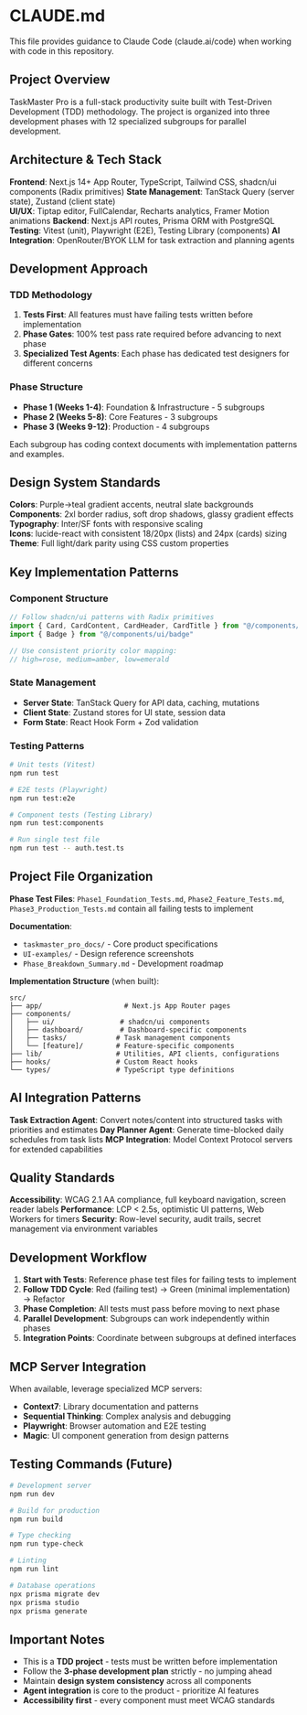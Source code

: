 # CLAUDE.md

This file provides guidance to Claude Code (claude.ai/code) when working with code in this repository.

## Project Overview

TaskMaster Pro is a full-stack productivity suite built with Test-Driven Development (TDD) methodology. The project is organized into three development phases with 12 specialized subgroups for parallel development.

## Architecture & Tech Stack

**Frontend**: Next.js 14+ App Router, TypeScript, Tailwind CSS, shadcn/ui components (Radix primitives)
**State Management**: TanStack Query (server state), Zustand (client state)  
**UI/UX**: Tiptap editor, FullCalendar, Recharts analytics, Framer Motion animations
**Backend**: Next.js API routes, Prisma ORM with PostgreSQL
**Testing**: Vitest (unit), Playwright (E2E), Testing Library (components)
**AI Integration**: OpenRouter/BYOK LLM for task extraction and planning agents

## Development Approach

### TDD Methodology
1. **Tests First**: All features must have failing tests written before implementation
2. **Phase Gates**: 100% test pass rate required before advancing to next phase
3. **Specialized Test Agents**: Each phase has dedicated test designers for different concerns

### Phase Structure
- **Phase 1 (Weeks 1-4)**: Foundation & Infrastructure - 5 subgroups
- **Phase 2 (Weeks 5-8)**: Core Features - 3 subgroups  
- **Phase 3 (Weeks 9-12)**: Production - 4 subgroups

Each subgroup has coding context documents with implementation patterns and examples.

## Design System Standards

**Colors**: Purple→teal gradient accents, neutral slate backgrounds  
**Components**: 2xl border radius, soft drop shadows, glassy gradient effects  
**Typography**: Inter/SF fonts with responsive scaling  
**Icons**: lucide-react with consistent 18/20px (lists) and 24px (cards) sizing  
**Theme**: Full light/dark parity using CSS custom properties

## Key Implementation Patterns

### Component Structure
```typescript
// Follow shadcn/ui patterns with Radix primitives
import { Card, CardContent, CardHeader, CardTitle } from "@/components/ui/card"
import { Badge } from "@/components/ui/badge"

// Use consistent priority color mapping:
// high=rose, medium=amber, low=emerald
```

### State Management
- **Server State**: TanStack Query for API data, caching, mutations
- **Client State**: Zustand stores for UI state, session data
- **Form State**: React Hook Form + Zod validation

### Testing Patterns
```bash
# Unit tests (Vitest)
npm run test

# E2E tests (Playwright) 
npm run test:e2e

# Component tests (Testing Library)
npm run test:components

# Run single test file
npm run test -- auth.test.ts
```

## Project File Organization

**Phase Test Files**: `Phase1_Foundation_Tests.md`, `Phase2_Feature_Tests.md`, `Phase3_Production_Tests.md` contain all failing tests to implement

**Documentation**: 
- `taskmaster_pro_docs/` - Core product specifications
- `UI-examples/` - Design reference screenshots
- `Phase_Breakdown_Summary.md` - Development roadmap

**Implementation Structure** (when built):
```
src/
├── app/                    # Next.js App Router pages
├── components/
│   ├── ui/                # shadcn/ui components  
│   ├── dashboard/         # Dashboard-specific components
│   ├── tasks/            # Task management components
│   └── [feature]/        # Feature-specific components
├── lib/                  # Utilities, API clients, configurations
├── hooks/                # Custom React hooks
└── types/                # TypeScript type definitions
```

## AI Integration Patterns

**Task Extraction Agent**: Convert notes/content into structured tasks with priorities and estimates
**Day Planner Agent**: Generate time-blocked daily schedules from task lists
**MCP Integration**: Model Context Protocol servers for extended capabilities

## Quality Standards

**Accessibility**: WCAG 2.1 AA compliance, full keyboard navigation, screen reader labels
**Performance**: LCP < 2.5s, optimistic UI patterns, Web Workers for timers
**Security**: Row-level security, audit trails, secret management via environment variables

## Development Workflow

1. **Start with Tests**: Reference phase test files for failing tests to implement
2. **Follow TDD Cycle**: Red (failing test) → Green (minimal implementation) → Refactor
3. **Phase Completion**: All tests must pass before moving to next phase
4. **Parallel Development**: Subgroups can work independently within phases
5. **Integration Points**: Coordinate between subgroups at defined interfaces

## MCP Server Integration

When available, leverage specialized MCP servers:
- **Context7**: Library documentation and patterns
- **Sequential Thinking**: Complex analysis and debugging
- **Playwright**: Browser automation and E2E testing
- **Magic**: UI component generation from design patterns

## Testing Commands (Future)

```bash
# Development server
npm run dev

# Build for production  
npm run build

# Type checking
npm run type-check

# Linting
npm run lint

# Database operations
npx prisma migrate dev
npx prisma studio
npx prisma generate
```

## Important Notes

- This is a **TDD project** - tests must be written before implementation
- Follow the **3-phase development plan** strictly - no jumping ahead
- Maintain **design system consistency** across all components
- **Agent integration** is core to the product - prioritize AI features
- **Accessibility first** - every component must meet WCAG standards